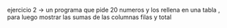 ejercicio 2 -> un programa que pide 20 numeros y los rellena en una tabla , para luego mostrar las sumas de las columnas filas y total